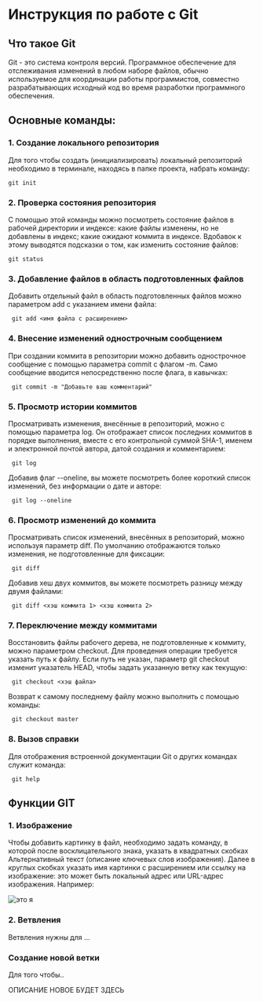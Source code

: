 # **Инструкция по работе с Git**

## Что такое Git

Git - это система контроля версий. Программное обеспечение для отслеживания изменений в любом наборе файлов, обычно используемое для координации работы программистов, совместно разрабатывающих исходный код во время разработки программного обеспечения.

## Основные команды:

### **1. Создание локального репозитория**

Для того чтобы создать (инициализировать) локальный репозиторий необходимо в терминале, находясь в папке проекта, набрать команду:

    git init

### **2. Проверка состояния репозитория**

С помощью этой команды можно посмотреть состояние файлов в рабочей директории и индексе: какие файлы изменены, но не добавлены в индекс; какие ожидают коммита в индексе. Вдобавок к этому выводятся подсказки о том, как изменить состояние файлов:

    git status
    
### **3. Добавление файлов в область подготовленных файлов**

Добавить отдельный файл в область подготовленных файлов можно параметром add с указанием имени файла:

     git add <имя файла с расширением>


### **4. Внесение изменений однострочным сообщением**

При создании коммита в репозитории можно добавить однострочное сообщение с помощью параметра commit с флагом -m. Само сообщение вводится непосредственно после флага, в кавычках:

     git commit -m "Добавьте ваш комментарий"

### **5. Просмотр истории коммитов**

Просматривать изменения, внесённые в репозиторий, можно с помощью параметра log. Он отображает список последних коммитов в порядке выполнения, вместе с его контрольной суммой SHA-1, именем и электронной почтой автора, датой создания и комментарием:

     git log

Добавив флаг --oneline, вы можете посмотреть более короткий список изменений, без информации о дате и авторе:

     git log --oneline

### **6. Просмотр изменений до коммита**

Просматривать список изменений, внесённых в репозиторий, можно используя параметр diff. По умолчанию отображаются только изменения, не подготовленные для фиксации:

     git diff

Добавив хеш двух коммитов, вы можете посмотреть разницу между двумя файлами:

     git diff <хэш коммита 1> <хэш коммита 2>

### **7. Переключение между коммитами**

Восстановить файлы рабочего дерева, не подготовленные к коммиту, можно параметром checkout. Для проведения операции требуется указать путь к файлу. Если путь не указан, параметр git checkout изменит указатель HEAD, чтобы задать указанную ветку как текущую:

     git checkout <хэш файла>

Возврат к самому последнему файлу можно выполнить с помощью команды:

     git checkout master

### **8. Вызов справки**

Для отображения встроенной документации Git о других командах служит команда:

     git help

    

## Функции GIT

### **1. Изображение**
Чтобы добавить картинку в файл, необходимо задать команду, в которой после восклицательного знака, указать в квадратных скобках Альтернативный текст (описание ключевых слов изображения). Далее в круглых скобках указать имя картинки с расширением или ссылку на изображение: это может быть локальный адрес или URL-адрес изображения. Например:

![это я](i.jpg)

### **2. Ветвления**

Ветвления нужны для ...

### Создание новой ветки

Для того чтобы..

ОПИСАНИЕ НОВОЕ БУДЕТ ЗДЕСЬ

[def]: i.jpg